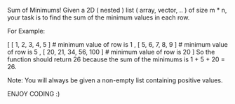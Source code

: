 ﻿Sum of Minimums!
Given a 2D ( nested ) list ( array, vector, .. ) of size m * n, your task is to find the sum of the minimum values in each row.

For Example:

[ [ 1, 2, 3, 4, 5 ]        #  minimum value of row is 1
, [ 5, 6, 7, 8, 9 ]        #  minimum value of row is 5
, [ 20, 21, 34, 56, 100 ]  #  minimum value of row is 20
]
So the function should return 26 because the sum of the minimums is 1 + 5 + 20 = 26.

Note: You will always be given a non-empty list containing positive values.

ENJOY CODING :)
